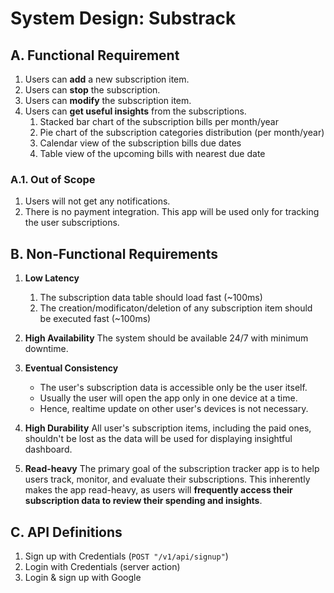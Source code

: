 # System Design: Substrack

## A. Functional Requirement
1. Users can **add** a new subscription item.
2. Users can **stop** the subscription.
3. Users can **modify** the subscription item.
4. Users can **get useful insights** from the subscriptions.
   1. Stacked bar chart of the subscription bills per month/year
   2. Pie chart of the subscription categories distribution (per month/year)
   3. Calendar view of the subscription bills due dates
   4. Table view of the upcoming bills with nearest due date

### A.1. Out of Scope
1. Users will not get any notifications.
2. There is no payment integration. This app will be used only for tracking the user subscriptions.

## B. Non-Functional Requirements
1. **Low Latency**
   1. The subscription data table should load fast (~100ms)
   2. The creation/modificaton/deletion of any subscription item should be executed fast (~100ms)

2. **High Availability**
The system should be available 24/7 with minimum downtime.

3. **Eventual Consistency**
   - The user's subscription data is accessible only be the user itself.
   - Usually the user will open the app only in one device at a time.
   - Hence, realtime update on other user's devices is not necessary.

4. **High Durability**
All user's subscription items, including the paid ones, shouldn't be lost as the data will be used for displaying insightful dashboard.

5. **Read-heavy**
The primary goal of the subscription tracker app is to help users track, monitor, and evaluate their subscriptions. This inherently makes the app read-heavy, as users will **frequently access their subscription data to review their spending and insights**.

## C. API Definitions
1. Sign up with Credentials (`POST "/v1/api/signup"`)
2. Login with Credentials (server action)
3. Login & sign up with Google